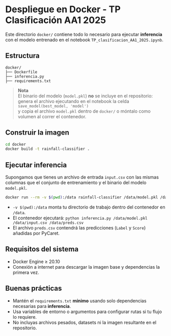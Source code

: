 # Despliegue en Docker - TP Clasificación AA1 2025

Este directorio `docker/` contiene todo lo necesario para ejecutar **inferencia** con el modelo entrenado en el notebook `TP_clasificacion_AA1_2025.ipynb`.

## Estructura

```
docker/
├── Dockerfile
├── inferencia.py
├── requirements.txt
```

> **Nota**  
> El binario del modelo (`model.pkl`) **no** se incluye en el repositorio: genera el archivo ejecutando en el notebook la celda  
> `save_model(best_model, 'model')`  
> y copia el archivo `model.pkl` dentro de `docker/` o móntalo como volumen al correr el contenedor.

## Construir la imagen

```bash
cd docker
docker build -t rainfall-classifier .
```

## Ejecutar inferencia

Supongamos que tienes un archivo de entrada `input.csv` con las mismas columnas que el conjunto de entrenamiento y el binario del modelo `model.pkl`.

```bash
docker run --rm -v $(pwd):/data rainfall-classifier /data/model.pkl /data/input.csv /data/preds.csv
```

* `-v $(pwd):/data` monta tu directorio de trabajo dentro del contenedor en `/data`.
* El contenedor ejecutará: `python inferencia.py /data/model.pkl /data/input.csv /data/preds.csv`
* El archivo `preds.csv` contendrá las predicciones (`Label` y `Score`) añadidas por PyCaret.

## Requisitos del sistema

* Docker Engine ≥ 20.10
* Conexión a internet para descargar la imagen base y dependencias la primera vez.

## Buenas prácticas

* Mantén el `requirements.txt` **mínimo** usando solo dependencias necesarias para **inferencia**.
* Usa variables de entorno o argumentos para configurar rutas si tu flujo lo requiere.
* No incluyas archivos pesados, datasets ni la imagen resultante en el repositorio.
